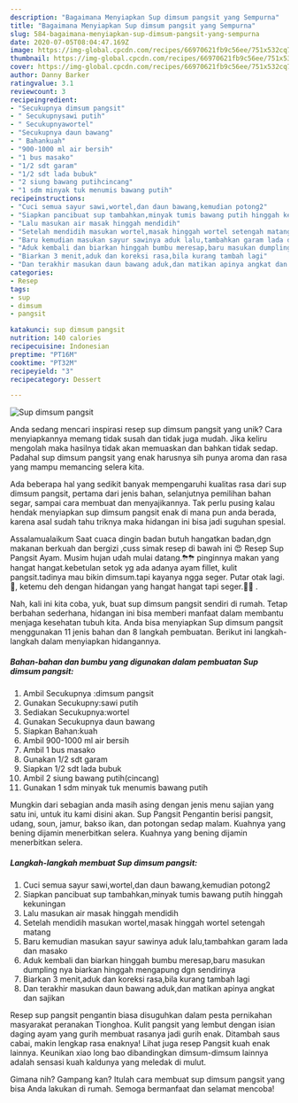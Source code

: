 ```yaml
---
description: "Bagaimana Menyiapkan Sup dimsum pangsit yang Sempurna"
title: "Bagaimana Menyiapkan Sup dimsum pangsit yang Sempurna"
slug: 584-bagaimana-menyiapkan-sup-dimsum-pangsit-yang-sempurna
date: 2020-07-05T08:04:47.169Z
image: https://img-global.cpcdn.com/recipes/66970621fb9c56ee/751x532cq70/sup-dimsum-pangsit-foto-resep-utama.jpg
thumbnail: https://img-global.cpcdn.com/recipes/66970621fb9c56ee/751x532cq70/sup-dimsum-pangsit-foto-resep-utama.jpg
cover: https://img-global.cpcdn.com/recipes/66970621fb9c56ee/751x532cq70/sup-dimsum-pangsit-foto-resep-utama.jpg
author: Danny Barker
ratingvalue: 3.1
reviewcount: 3
recipeingredient:
- "Secukupnya dimsum pangsit"
- " Secukupnysawi putih"
- " Secukupnyawortel"
- "Secukupnya daun bawang"
- " Bahankuah"
- "900-1000 ml air bersih"
- "1 bus masako"
- "1/2 sdt garam"
- "1/2 sdt lada bubuk"
- "2 siung bawang putihcincang"
- "1 sdm minyak tuk menumis bawang putih"
recipeinstructions:
- "Cuci semua sayur sawi,wortel,dan daun bawang,kemudian potong2"
- "Siapkan pancibuat sup tambahkan,minyak tumis bawang putih hinggah kekuningan"
- "Lalu masukan air masak hinggah mendidih"
- "Setelah mendidih masukan wortel,masak hinggah wortel setengah matang"
- "Baru kemudian masukan sayur sawinya aduk lalu,tambahkan garam lada dan masako"
- "Aduk kembali dan biarkan hinggah bumbu meresap,baru masukan dumpling nya biarkan hinggah mengapung dgn sendirinya"
- "Biarkan 3 menit,aduk dan koreksi rasa,bila kurang tambah lagi"
- "Dan terakhir masukan daun bawang aduk,dan matikan apinya angkat dan sajikan"
categories:
- Resep
tags:
- sup
- dimsum
- pangsit

katakunci: sup dimsum pangsit 
nutrition: 140 calories
recipecuisine: Indonesian
preptime: "PT16M"
cooktime: "PT32M"
recipeyield: "3"
recipecategory: Dessert

---
```



![Sup dimsum pangsit](https://img-global.cpcdn.com/recipes/66970621fb9c56ee/751x532cq70/sup-dimsum-pangsit-foto-resep-utama.jpg)

Anda sedang mencari inspirasi resep sup dimsum pangsit yang unik? Cara menyiapkannya memang tidak susah dan tidak juga mudah. Jika keliru mengolah maka hasilnya tidak akan memuaskan dan bahkan tidak sedap. Padahal sup dimsum pangsit yang enak harusnya sih punya aroma dan rasa yang mampu memancing selera kita.

Ada beberapa hal yang sedikit banyak mempengaruhi kualitas rasa dari sup dimsum pangsit, pertama dari jenis bahan, selanjutnya pemilihan bahan segar, sampai cara membuat dan menyajikannya. Tak perlu pusing kalau hendak menyiapkan sup dimsum pangsit enak di mana pun anda berada, karena asal sudah tahu triknya maka hidangan ini bisa jadi suguhan spesial.

Assalamualaikum Saat cuaca dingin badan butuh hangatkan badan,dgn makanan berkuah dan bergizi ,cuss simak resep di bawah ini 😍 Resep Sup Pangsit Ayam. Musim hujan udah mulai datang.⛈⛈ pinginnya makan yang hangat hangat.kebetulan setok yg ada adanya ayam fillet, kulit pangsit.tadinya mau bikin dimsum.tapi kayanya ngga seger. Putar otak lagi.🤔, ketemu deh dengan hidangan yang hangat hangat tapi seger.🍲😋 .


Nah, kali ini kita coba, yuk, buat sup dimsum pangsit sendiri di rumah. Tetap berbahan sederhana, hidangan ini bisa memberi manfaat dalam membantu menjaga kesehatan tubuh kita. Anda bisa menyiapkan Sup dimsum pangsit menggunakan 11 jenis bahan dan 8 langkah pembuatan. Berikut ini langkah-langkah dalam menyiapkan hidangannya.

<!--inarticleads1-->

##### Bahan-bahan dan bumbu yang digunakan dalam pembuatan Sup dimsum pangsit:

1. Ambil Secukupnya :dimsum pangsit
1. Gunakan  Secukupny:sawi putih
1. Sediakan  Secukupnya:wortel
1. Gunakan Secukupnya daun bawang
1. Siapkan  Bahan:kuah
1. Ambil 900-1000 ml air bersih
1. Ambil 1 bus masako
1. Gunakan 1/2 sdt garam
1. Siapkan 1/2 sdt lada bubuk
1. Ambil 2 siung bawang putih(cincang)
1. Gunakan 1 sdm minyak tuk menumis bawang putih


Mungkin dari sebagian anda masih asing dengan jenis menu sajian yang satu ini, untuk itu kami disini akan. Sup Pangsit Pengantin berisi pangsit, udang, soun, jamur, bakso ikan, dan potongan sedap malam. Kuahnya yang bening dijamin menerbitkan selera. Kuahnya yang bening dijamin menerbitkan selera. 

<!--inarticleads2-->

##### Langkah-langkah membuat Sup dimsum pangsit:

1. Cuci semua sayur sawi,wortel,dan daun bawang,kemudian potong2
1. Siapkan pancibuat sup tambahkan,minyak tumis bawang putih hinggah kekuningan
1. Lalu masukan air masak hinggah mendidih
1. Setelah mendidih masukan wortel,masak hinggah wortel setengah matang
1. Baru kemudian masukan sayur sawinya aduk lalu,tambahkan garam lada dan masako
1. Aduk kembali dan biarkan hinggah bumbu meresap,baru masukan dumpling nya biarkan hinggah mengapung dgn sendirinya
1. Biarkan 3 menit,aduk dan koreksi rasa,bila kurang tambah lagi
1. Dan terakhir masukan daun bawang aduk,dan matikan apinya angkat dan sajikan


Resep sup pangsit pengantin biasa disuguhkan dalam pesta pernikahan masyarakat peranakan Tionghoa. Kulit pangsit yang lembut dengan isian daging ayam yang gurih membuat rasanya jadi gurih enak. Ditambah saus cabai, makin lengkap rasa enaknya! Lihat juga resep Pangsit kuah enak lainnya. Keunikan xiao long bao dibandingkan dimsum-dimsum lainnya adalah sensasi kuah kaldunya yang meledak di mulut. 

Gimana nih? Gampang kan? Itulah cara membuat sup dimsum pangsit yang bisa Anda lakukan di rumah. Semoga bermanfaat dan selamat mencoba!
